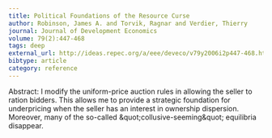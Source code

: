 ```yaml
---
title: Political Foundations of the Resource Curse
author: Robinson, James A. and Torvik, Ragnar and Verdier, Thierry
journal: Journal of Development Economics
volume: 79(2):447-468
tags: deep
external_url: http://ideas.repec.org/a/eee/deveco/v79y2006i2p447-468.html
bibtype: article
category: reference
---
```

Abstract: I modify the uniform-price auction rules in allowing the seller to ration bidders. This allows me to provide a strategic foundation for underpricing when the seller has an interest in ownership dispersion. Moreover, many of the so-called \&quot;collusive-seeming\&quot; equilibria disappear.
